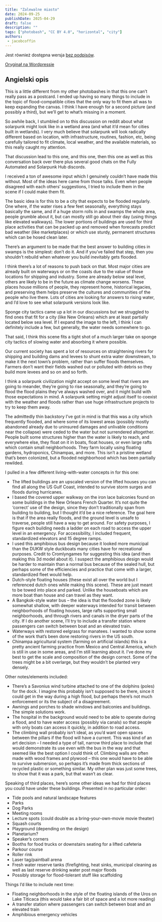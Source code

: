 ```yaml
---
title: "Zalewalne miasto"
date: 2024-09-25
publishDate: 2025-04-29
draft: false
description: ""
tags: ["photobash", "CC BY 4.0", "horizontal", "city"]
authors:
 - jacobcoffin
---
```


Jest również dostępna wersja <a href="/art/jacob-coffin-flood-compatible-city/no_labels.jpg" target="_blank">bez podpisów</a>.

[Oryginał na Wordpressie](https://jacobcoffinwrites.wordpress.com/2024/09/26/flood-compatible-solarpunk-city-photobash/)

## Angielski opis

This is a little different from my other photobashes in that this one can’t really pass as a postcard. I ended up having so many things to include in the topic of flood-compatible cities that the only way to fit them all was to keep expanding the canvas. I think I have enough for a second picture (and possibly a third), but we’ll get to what’s missing in a moment.

So awhile back, I stumbled on to this discussion on reddit about what solarpunk might look like in a wetland area (and what it’d mean for cities built in wetlands). I very much believe that solarpunk will look radically different based on location, with infrastructure, routines, fashion, etc, being carefully tailored to fit climate, local weather, and the available materials, so this really caught my attention.

That discussion lead to this one, and this one, then this one as well as this conversation back over there plus several good chats on the Fully Automated and Solarpunk Hub discords.

I received a ton of awesome input which I genuinely couldn’t have made this without. Most of the ideas here came from those talks. Even when people disagreed with each others’ suggestions, I tried to include them in the scene if I could make them fit.

The basic idea is for this to be a city that expects to be flooded regularly. One where, if the water rises a few feet seasonally, everything stays basically the same, and if a huge storm rolls in and swamps the whole area, people grumble about it, but can mostly still go about their day (using things like elevated walkways). The lower portions of buildings are used for third place activities that can be packed up and removed when forecasts predict bad weather (like marketplaces) or which use sturdy, permanent structures which can be hosed clean later.

There’s an argument to be made that the best answer to building cities in swamps is the simplest: don’t do it. And if you’ve failed that step, then you shouldn’t rebuild when whatever you build inevitably gets flooded.

I think there’s a lot of reasons to push back on that. Most major cities are already built on waterways or on the coasts due to the value of those locations for shipping and industry. Some are already below seal level, others are likely to be in the future as climate change worsens. These places house millions of people, they represent home, historical legacies, and preserving them helps preserve the cultures and communities of the people who live there. Lots of cities are looking for answers to rising water, and I’d love to see what solarpunk versions look like.

Sponge city tactics came up a lot in our discussions but we struggled to find ones that fit for a city (like New Orleans) which are at least partially located below sea level. If I expand the image to the left, I think I can definitely include a few, but generally, the water needs somewhere to go.

That said, I think this scene fits a tight shot of a much larger take on sponge city tactics of slowing water and absorbing it where possible.

Our current society has spent a lot of resources on straightening rivers for shipping and building dams and levees to shunt extra water downstream, to make it the next town’s problem, rather than suffer floods themselves. Farmers don’t want their fields washed out or polluted with debris so they build more levees and so on and so forth.

I think a solarpunk civilization might accept on some level that rivers are going to meander, they’re going to rise seasonally, and they’re going to flood the flood plains they’ve always washed over, and it might build with those expectations in mind. A solarpunk setting might adjust itself to coexist with the weather and floods rather than use huge infrastructure projects to try to keep them away.

The admittedly thin backstory I’ve got in mind is that this was a city which frequently flooded, and where some of its lowest areas (possibly mostly abandoned already due to uninsured damages and unlivable conditions near the collapse) were ceded to the water but not surrendered altogether. People built some structures higher than the water is likely to reach, and everywhere else, they float on it in boats, float houses, or even large rafts which contain small neighborhoods. They farm locally using floating gardens, hydroponics, Chinampas, and more. This isn’t a pristine wetland that’s been colonized, but a flooded neighborhood which has been partially rewilded.

I pulled in a few different living-with-water concepts in for this one:

 - The lifted buildings are an upscaled version of the lifted houses you can find  all along the US Gulf Coast, intended to survive storm surges and floods during hurricanes.
 - I based the covered upper walkway on the iron lace balconies found on some buildings in the New Orleans French Quarter. It’s not quite the ‘correct’ use of the design, since they don’t traditionally span from building to building, but I thought it’d be a nice reference. The goal here is that if the area really floods, and the ground level is unsafe to traverse, people still have a way to get around. For safety purposes, I figure each building needs a ladder on each road to access the upper level in an emergency. For accessibility, I included frequent, standardized elevators and 15 degree ramps.
 - I used this amphibious bus design because it looked more municipal than the DUKW style duckboats many cities have for recreational purposes. Credit to Cromlyngames for suggesting this idea (and then making this 3d model about it). I suspect the amphibious design would be harder to maintain than a normal bus because of the sealed hull, but perhaps some of the efficiencies and practice that come with a larger, standardized fleet would help.
 - Dutch-style floating houses (these exist all over the world but I referenced dutch ones while making this scene). These are just meant to be towed into place and parked. Unlike the houseboats which are more boat than house and can travel as they want.
 - A Bangkok-style water bus – the idea is that the flooded zone is likely somewhat shallow, with deeper waterways intended for transit between neighborhoods of floating houses, large rafts supporting small neighborhoods, and through rivers and canals in the dryer parts of the city. If I do another scene, I’ll try to include a transfer station where passengers can switch between boat and an elevated train.
 - Waterways with restored eelgrass for manatees. I wanted to show some of the work that’s been done restoring rivers in the US south.
 - Chinampa agricultural system (farming on artificial islands) this is a pretty ancient farming practice from Mexico and Central America, which is still in use in some areas, and I’m still learning about it. I’ve done my best to get the scale and composition of the design correct. Some of the trees might be a bit overlarge, but they wouldn’t be planted very densely.

Other notes/elements included:

 - There’s a Savonius wind turbine attached to one of the dolphins (poles) for the dock. I imagine this probably isn’t supposed to be there, since it could get in the way during a high flood, but perhaps there’s not much enforcement or its the subject of a disagreement.
 - Awnings and porches to shade windows and balconies and buildings. The simple solutions work.
 - The hospital in the background would need to be able to operate during a flood, and to have water access (possibly via canals) so that people with only boats can access it quickly, in addition to road access.
 - The climbing wall probably isn’t ideal, as you’d want open spaces between the pillars if the flood will have a current. This was kind of an art decision – I needed a type of tall, narrow third place to include that would demonstrate its use even with the bus in the way and that seemed like the best option I could think of. Climbing walls are often made with wood frames and plywood – this one would have to be able to survive submersion, so perhaps it’s made from thick sections of recycled plastic or something similar. My other plan was just some trees, to show that it was a park, but that wasn’t as clear.

Speaking of third places, here’s some other ideas we had for third places you could have under these buildings. Presented in no particular order:

 - Tide pools and natural landscape features
 - Parks
 - Dog Parks
 - Meeting rooms
 - Lecture spots (could double as a bring-your-own-movie movie theater)
 - Squash courts
 - Playground (depending on the design)
 - Planetarium?
 - Speaker’s corners
 - Booths for food trucks or downstairs seating for a lifted cafeteria
 - Parkour course
 - Roller rink
 - Laser tag/paintball arena
 - Fresh water reserve tanks (firefighting, heat sinks, municipal cleaning as well as last reserve drinking water post major floods
 - Possibly storage for flood-tolerant stuff like scaffolding

Things I’d like to include next time:

 - Floating neighborhoods in the style of the floating islands of the Uros on Lake Titicaca (this would take a fair bit of space and a lot more reading)
 - A transfer station where passengers can switch between boat and an elevated train
 - Amphibious emergency vehicles
